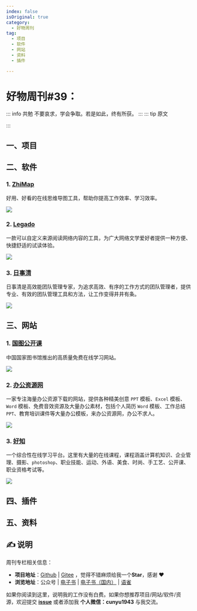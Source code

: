 ```yaml
---
index: false
isOriginal: true
category:
  - 好物周刊
tag:
  - 项目
  - 软件
  - 网站
  - 资料
  - 插件

---
```


# 好物周刊#39：

::: info 共勉
不要哀求，学会争取。若是如此，终有所获。
:::
::: tip 原文

:::


## 一、项目

## 二、软件

### 1. [ZhiMap](https://zhimap.com/)

好用、好看的在线思维导图工具，帮助你提高工作效率、学习效率。

![](https://cdn.jsdelivr.net/gh/cunyu1943/JavaPark@main/src/weekly/2024/assets/0106-0112/image-20231127082853724.webp)

### 2. [Legado](https://github.com/gedoor/legado)

一款可以自定义来源阅读网络内容的工具，为广大网络文学爱好者提供一种方便、快捷舒适的试读体验。

![](https://cdn.jsdelivr.net/gh/cunyu1943/JavaPark@main/src/weekly/2024/assets/0106-0112/image-20231127082821478.webp)

### 3. [日事清](https://www.rishiqing.com/)

日事清是高效能团队管理专家，为追求高效、有序的工作方式的团队管理者，提供专业、有效的团队管理工具和方法，让工作变得井井有条。


![](https://cdn.jsdelivr.net/gh/cunyu1943/JavaPark@main/src/weekly/2024/assets/0106-0112/1701303273272.webp)

## 三、网站

### 1. [国图公开课](http://open.nlc.cn/onlineedu/client/index.htm)

中国国家图书馆推出的高质量免费在线学习网站。

![](https://cdn.jsdelivr.net/gh/cunyu1943/JavaPark@main/src/weekly/2024/assets/0106-0112/1701302673299.webp)

### 2. [办公资源网](https://www.bangongziyuan.com/)

一家专注海量办公资源下载的网站，提供各种精美创意 `PPT` 模板、`Excel` 模板、`Word` 模板、免费音效资源及大量办公素材，包括个人简历 `Word` 模板、工作总结 `PPT`、教育培训课件等大量办公模板，来办公资源网，办公不求人。

![](https://cdn.jsdelivr.net/gh/cunyu1943/JavaPark@main/src/weekly/2024/assets/0106-0112/1701302644938.webp)

### 3. [好知](http://www.howzhi.com/)

一个综合性在线学习平台。这里有大量的在线课程，课程涵盖计算机知识、企业管理、摄影、`photoshop`、职业技能、运动、外语、美食、时尚、手工艺、公开课、职业资格考试等。

![](https://cdn.jsdelivr.net/gh/cunyu1943/JavaPark@main/src/weekly/2024/assets/0106-0112/1701302616603.webp)

## 四、插件

## 五、资料

## ✍️ 说明

周刊专栏相关信息：

- **项目地址**：[Github](https://github.com/cunyu1943/JavaPark/) | [Gitee](https://gitee.com/cunyu1943/JavaPark/) ，觉得不错麻烦给我一个**Star**，感谢 ❤️
- **浏览地址**：公众号 | [电子书](https://cunyu1943.github.io/) | [电子书（国内）](https://cunyu1943.gitee.io/) | [语雀](https://yuque.com/cunyu1943)

如果你阅读到这里，说明我的工作没有白费。如果你想推荐项目/网站/软件/资源，欢迎提交 **[issue](https://github.com/cunyu1943/JavaPark/issues)** 或者添加我 **个人微信：cunyu1943** 与我交流。